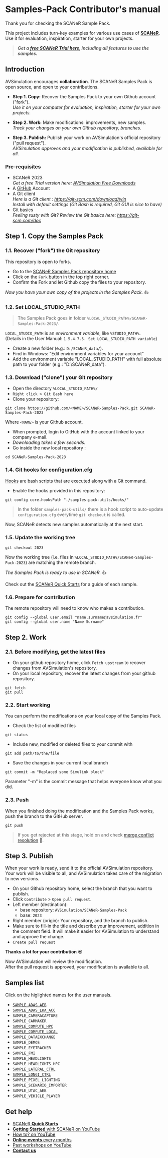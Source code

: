 # Samples-Pack Contributor's manual

Thank you for checking the SCANeR Sample Pack.

This project includes turn-key examples for various use cases of [**SCANeR**](https://www.avsimulation.com/scaner-catalog/).  
Use it for evaluation, inspiration, starter for your own projects.

> _**Get a [free SCANeR Trial here](https://www.avsimulation.com/free-download/), including all features to use the samples.**_

## Introduction

AVSimulation encourages **collaboration**. The SCANeR Samples Pack is open source, and open to your contributions.

* **Step 1. Copy:** Recover the Samples Pack to your own Github account ("fork").  
  _Use it on your computer for evaluation, inspiration, starter for your own projects._
  
* **Step 2. Work:** Make modifications: improvements, new samples.  
  _Track your changes on your own Github repository, branches._
  
* **Step 3. Publish:** Publish your work on AVSimulation's official repository ("pull request").  
  _AVSimulation approves and your modification is published, available for all._

### Pre-requisites

* SCANeR 2023  
  _Get a free Trial version here: [AVSimulation Free Downloads](https://www.avsimulation.com/free-download/)_
* A [GitHub](https://github.com/login) Account
* A Git client  
  _Here is a Git client : https://git-scm.com/download/win_  
  _Install with default settings (Git Bash is required, Git GUI is nice to have)_
* Git basics  
  _Feeling rusty with Git? Review the Git basics here:  https://git-scm.com/doc_

## Step 1. Copy the Samples Pack

### 1.1. Recover ("fork") the Git repository

This repository is open to forks.

* Go to the [SCANeR Samples Pack repository home](https://github.com/AVSimulation/SCANeR-Samples-Pack/)
* Click on the `Fork` button in the top right corner.
* Confirm the Fork and let Github copy the files to your repository.

_Now you have your own copy of the projects in the Samples Pack._ 👍

### 1.2. Set LOCAL_STUDIO_PATH

> The Samples Pack goes in folder `%LOCAL_STUDIO_PATH%/SCANeR-Samples-Pack-2023/`.

`LOCAL_STUDIO_PATH` is an _environment variable_, like `%STUDIO_PATH%`.  
(Details in the User Manual: `1.5.4.7.5. Set LOCAL_STUDIO_PATH variable`)

* Create a new folder (e.g.: `D:/SCANeR_data/`).
* Find in Windows: "Edit environment variables for your account"
* Add the environment variable "LOCAL_STUDIO_PATH" with full absolute path to your folder (e.g.: "D:\SCANeR_data").

### 1.3. Download ("clone") your Git repository

* Open the directory `%LOCAL_STUDIO_PATH%/`
* `Right click > Git Bash here`
* Clone your repository:
```
git clone https://github.com/<NAME>/SCANeR-Samples-Pack.git SCANeR-Samples-Pack-2023
```
  Where `<NAME>` is your Github account.  
* When prompted, login to GitHub with the account linked to your company e-mail.
* *Downloading takes a few seconds.*
* Go inside the new local repository :
```
cd SCANeR-Samples-Pack-2023
```

### 1.4. Git hooks for configuration.cfg

[Hooks](https://git-scm.com/docs/githooks) are bash scripts that are executed along with a Git command.

* Enable the hooks provided in this repository:
```
git config core.hooksPath "./samples-pack-utils/hooks/"
```

> In the folder `samples-pack-utils/` there is a hook script to auto-update `configuration.cfg` everytime `git checkout` is called.  

Now, SCANeR detects new samples automatically at the next start.

### 1.5. Update the working tree

```
git checkout 2023
```
Now the working tree (i.e. files in `%LOCAL_STUDIO_PATH%/SCANeR-Samples-Pack-2023`) are matching the remote branch.

_The Samples Pack is ready to use in SCANeR._ 👍

Check out the [SCANeR Quick Starts](https://avsimulation.github.io/SCANeR-Quick-Starts/) for a guide of each sample.

### 1.6. Prepare for contribution

The remote repository will need to know who makes a contribution.
```
git config --global user.email "name.surname@avsimulation.fr"
git config --global user.name "Name Surname"
```

## Step 2. Work

### 2.1. Before modifying, get the latest files

* On your github repository home, click `Fetch upstream` to recover changes from AVSimulation's repository.
* On your local repository, recover the latest changes from your github repository.  
```
git fetch
git pull
```

### 2.2. Start working

You can perform the modifications on your local copy of the Samples Pack.

* Check the list of modified files
```
git status
```
* Include new, modified or deleted files to your commit with
```
git add path/to/the/file
```
* Save the changes in your current local branch
```
git commit -m "Replaced some Simulink block"
```
Parameter "-m" is the commit message that helps everyone know what you did.

### 2.3. Push

When you finished doing the modification and the Samples Pack works, push the branch to the GitHub server.
```
git push
```
> If you get rejected at this stage, hold on and check [merge conflict resolution](https://git-scm.com/book/en/v2/Git-Branching-Basic-Branching-and-Merging) 💪.

## Step 3. Publish

When your work is ready, send it to the official AVSimulation repository.  
Your work will be visible to all, and AVSimulation takes care of the migration to new versions.

* On your Github repository home, select the branch that you want to publish.
* Click `Contribute` > `Open pull request`.
* Left member (destination):
  * base repository: `AVSimulation/SCANeR-Samples-Pack`
  * base: `2023`
* Right member (origin): Your repository, and the branch to publish.
* Make sure to fill-in the title and describe your improvement, addition in the comment field.
  It will make it easier for AVSimulation to understand and approve the change.
* `Create pull request`

**Thanks a lot for your contribution** 😎

Now AVSimulation will review the modification.  
After the pull request is approved, your modification is available to all.

## Samples list

Click on the higlighted names for the user manuals.

* [`SAMPLE_ADAS_AEB`](https://avsimulation.github.io/SCANeR-Quick-Starts//Pages/HT_ADAS/SAMPLE_ADAS_AEB.html)
* [`SAMPLE_ADAS_LKA_ACC`](https://avsimulation.github.io/SCANeR-Quick-Starts//Pages/HT_ADAS/SAMPLE_ADAS_LKA_ACC.html)
* `SAMPLE_CAMERACAPTURE`
* `SAMPLE_CARMAKER`
* [`SAMPLE_COMPUTE_HPC`](https://avsimulation.github.io/SCANeR-Quick-Starts/Pages/HT_Massive_Simulation/HT_Massive_Simulation.html)
* [`SAMPLE_COMPUTE_LOCAL`](https://avsimulation.github.io/SCANeR-Quick-Starts/Pages/HT_Massive_Simulation/HT_Massive_Simulation.html)
* `SAMPLE_DATAEXCHANGE`
* `SAMPLE_DEMOS`
* `SAMPLE_EYETRACKER`
* `SAMPLE_FMI`
* `SAMPLE_HEADLIGHTS`
* `SAMPLE_HEADLIGHTS_HPC`
* [`SAMPLE_LATERAL_CTRL`](https://avsimulation.github.io/SCANeR-Quick-Starts/Pages/HT_ADAS/HT_ADAS.html)
* [`SAMPLE_LONGI_CTRL`](https://avsimulation.github.io/SCANeR-Quick-Starts/Pages/HT_ADAS/HT_ADAS.html)
* `SAMPLE_PIXEL_LIGHTING`
* `SAMPLE_SCENARIO_IMPORTER`
* `SAMPLE_UTAC_AEB`
* `SAMPLE_VEHICLE_PLAYER`

## Get help

* [SCANeR **Quick Starts**](https://avsimulation.github.io/SCANeR-Quick-Starts/)
* [**Getting Started** with SCANeR on YouTube](https://www.youtube.com/playlist?list=PLkaKWDRLGrSacxV-4e-EmGLGHbr-w09_5)
* [How to? on YouTube](https://www.youtube.com/playlist?list=PLkaKWDRLGrSb2HZM76aeAaXoH0r06xwtl)
* [**Online events** every months](https://www.avsimulation.com/events/)
* [Past workshops on YouTube](https://www.youtube.com/playlist?list=PLkaKWDRLGrSZ5XdPTTLlDqJBXSDZy1U9Q)
* [**Contact us**](https://www.avsimulation.com/contact-us/)
